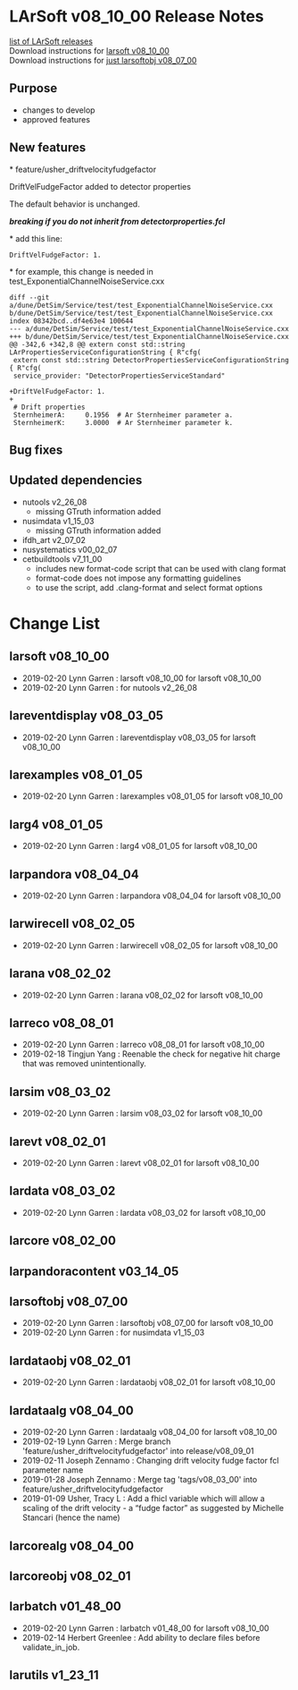 # LArSoft v08_10_00 Release Notes



[list of LArSoft releases](LArSoft_release_list)  
Download instructions for [larsoft v08_10_00](http://scisoft.fnal.gov/scisoft/bundles/larsoft/v08_10_00/larsoft-v08_10_00.html)  
Download instructions for [just larsoftobj v08_07_00](http://scisoft.fnal.gov/scisoft/bundles/larsoftobj/v08_07_00/larsoftobj-v08_07_00.html)

## Purpose

-   changes to develop
-   approved features

## New features

\* feature/usher_driftvelocityfudgefactor

DriftVelFudgeFactor added to detector properties

The default behavior is unchanged.

***breaking if you do not inherit from detectorproperties.fcl***

\* add this line:

    DriftVelFudgeFactor: 1.

\* for example, this change is needed in test_ExponentialChannelNoiseService.cxx

    diff --git a/dune/DetSim/Service/test/test_ExponentialChannelNoiseService.cxx b/dune/DetSim/Service/test/test_ExponentialChannelNoiseService.cxx
    index 08342bcd..df4e63e4 100644
    --- a/dune/DetSim/Service/test/test_ExponentialChannelNoiseService.cxx
    +++ b/dune/DetSim/Service/test/test_ExponentialChannelNoiseService.cxx
    @@ -342,6 +342,8 @@ extern const std::string LArPropertiesServiceConfigurationString { R"cfg(
     extern const std::string DetectorPropertiesServiceConfigurationString { R"cfg(
     service_provider: "DetectorPropertiesServiceStandard"

    +DriftVelFudgeFactor: 1.
    +
     # Drift properties
     SternheimerA:     0.1956  # Ar Sternheimer parameter a.
     SternheimerK:     3.0000  # Ar Sternheimer parameter k.

## Bug fixes

## Updated dependencies

-   nutools v2_26_08
    -   missing GTruth information added
-   nusimdata v1_15_03
    -   missing GTruth information added
-   ifdh_art v2_07_02
-   nusystematics v00_02_07
-   cetbuildtools v7_11_00
    -   includes new format-code script that can be used with clang format
    -   format-code does not impose any formatting guidelines
    -   to use the script, add .clang-format and select format options

# Change List

## larsoft v08_10_00

-   2019-02-20 Lynn Garren : larsoft v08_10_00 for larsoft v08_10_00
-   2019-02-20 Lynn Garren : for nutools v2_26_08

## lareventdisplay v08_03_05

-   2019-02-20 Lynn Garren : lareventdisplay v08_03_05 for larsoft v08_10_00

## larexamples v08_01_05

-   2019-02-20 Lynn Garren : larexamples v08_01_05 for larsoft v08_10_00

## larg4 v08_01_05

-   2019-02-20 Lynn Garren : larg4 v08_01_05 for larsoft v08_10_00

## larpandora v08_04_04

-   2019-02-20 Lynn Garren : larpandora v08_04_04 for larsoft v08_10_00

## larwirecell v08_02_05

-   2019-02-20 Lynn Garren : larwirecell v08_02_05 for larsoft v08_10_00

## larana v08_02_02

-   2019-02-20 Lynn Garren : larana v08_02_02 for larsoft v08_10_00

## larreco v08_08_01

-   2019-02-20 Lynn Garren : larreco v08_08_01 for larsoft v08_10_00
-   2019-02-18 Tingjun Yang : Reenable the check for negative hit charge that was removed unintentionally.

## larsim v08_03_02

-   2019-02-20 Lynn Garren : larsim v08_03_02 for larsoft v08_10_00

## larevt v08_02_01

-   2019-02-20 Lynn Garren : larevt v08_02_01 for larsoft v08_10_00

## lardata v08_03_02

-   2019-02-20 Lynn Garren : lardata v08_03_02 for larsoft v08_10_00

## larcore v08_02_00

## larpandoracontent v03_14_05

## larsoftobj v08_07_00

-   2019-02-20 Lynn Garren : larsoftobj v08_07_00 for larsoft v08_10_00
-   2019-02-20 Lynn Garren : for nusimdata v1_15_03

## lardataobj v08_02_01

-   2019-02-20 Lynn Garren : lardataobj v08_02_01 for larsoft v08_10_00

## lardataalg v08_04_00

-   2019-02-20 Lynn Garren : lardataalg v08_04_00 for larsoft v08_10_00
-   2019-02-19 Lynn Garren : Merge branch 'feature/usher_driftvelocityfudgefactor' into release/v08_09_01
-   2019-02-11 Joseph Zennamo : Changing drift velocity fudge factor fcl parameter name
-   2019-01-28 Joseph Zennamo : Merge tag 'tags/v08_03_00' into feature/usher_driftvelocityfudgefactor
-   2019-01-09 Usher, Tracy L : Add a fhicl variable which will allow a scaling of the drift velocity - a “fudge factor” as suggested by Michelle Stancari (hence the name)

## larcorealg v08_04_00

## larcoreobj v08_02_01

## larbatch v01_48_00

-   2019-02-20 Lynn Garren : larbatch v01_48_00 for larsoft v08_10_00
-   2019-02-14 Herbert Greenlee : Add ability to declare files before validate_in_job.

## larutils v1_23_11
